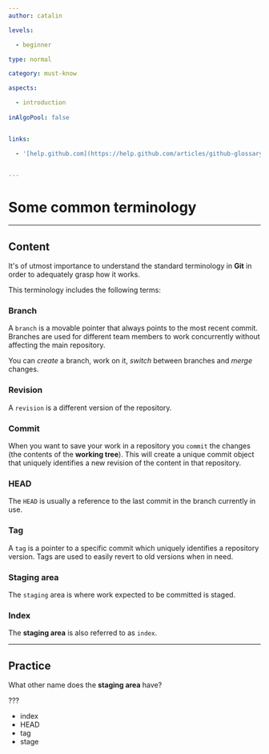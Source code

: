 ```yaml
---
author: catalin

levels:

  - beginner

type: normal

category: must-know

aspects:

  - introduction
  
inAlgoPool: false


links:

  - '[help.github.com](https://help.github.com/articles/github-glossary/){website}'


---
```


# Some common terminology

---
## Content

It's of utmost importance to understand the standard terminology in **Git** in order to adequately grasp how it works.

This terminology includes the following terms:

### Branch
A `branch` is a movable pointer that always points to the most recent commit. Branches are used for different team members to work concurrently without affecting the main repository.

You can *create* a branch, work on it, *switch* between branches and *merge* changes.

### Revision

A `revision` is a different version of the repository.
### Commit

When you want to save your work in a repository you `commit` the changes (the contents of the **working tree**). This will create a unique commit object that uniquely identifies a new revision of the content in that repository.

### HEAD

The `HEAD` is usually a reference to the last commit in the branch currently in use.


### Tag

A `tag` is a pointer to a specific commit which uniquely identifies a repository version. Tags are used to easily revert to old versions when in need.

### Staging area

The `staging` area is where work expected to be committed is staged.
### Index

The **staging area** is also referred to as `index`.

---
## Practice

What other name does the **staging area** have?

???


* index
* HEAD
* tag
* stage

 
